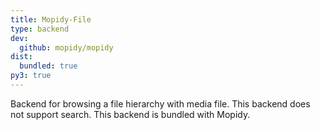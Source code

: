 ```yaml
---
title: Mopidy-File
type: backend
dev:
  github: mopidy/mopidy
dist:
  bundled: true
py3: true
---
```


Backend for browsing a file hierarchy with media file.
This backend does not support search.
This backend is bundled with Mopidy.
